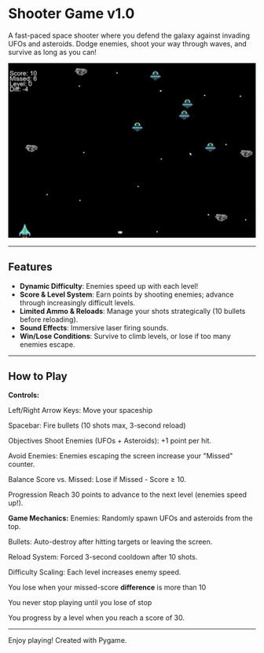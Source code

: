 # Shooter Game v1.0

A fast-paced space shooter where you defend the galaxy against invading UFOs and asteroids. Dodge enemies, shoot your way through waves, and survive as long as you can!

![Gameplay Preview](image_2025-05-10_125931928.png)

---

## Features
- **Dynamic Difficulty**: Enemies speed up with each level!
- **Score & Level System**: Earn points by shooting enemies; advance through increasingly difficult levels.
- **Limited Ammo & Reloads**: Manage your shots strategically (10 bullets before reloading).
- **Sound Effects**: Immersive laser firing sounds.
- **Win/Lose Conditions**: Survive to climb levels, or lose if too many enemies escape.

---

## How to Play

**Controls:**

Left/Right Arrow Keys: Move your spaceship

Spacebar: Fire bullets (10 shots max, 3-second reload)

Objectives
Shoot Enemies (UFOs + Asteroids): +1 point per hit.

Avoid Enemies: Enemies escaping the screen increase your "Missed" counter.

Balance Score vs. Missed: Lose if Missed - Score ≥ 10.

Progression
Reach 30 points to advance to the next level (enemies speed up!).

**Game Mechanics:** 
Enemies: Randomly spawn UFOs and asteroids from the top.

Bullets: Auto-destroy after hitting targets or leaving the screen.

Reload System: Forced 3-second cooldown after 10 shots.

Difficulty Scaling: Each level increases enemy speed.

You lose when your missed-score **difference** is more than 10

You never stop playing until you lose of stop

You progress by a level when you reach a score of 30.

---

Enjoy playing!
Created with Pygame.
